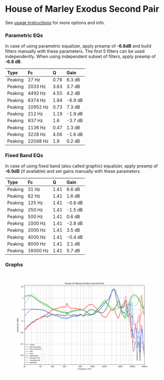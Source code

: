 # House of Marley Exodus Second Pair
See [usage instructions](https://github.com/jaakkopasanen/AutoEq#usage) for more options and info.

### Parametric EQs
In case of using parametric equalizer, apply preamp of **-6.8dB** and build filters manually
with these parameters. The first 5 filters can be used independently.
When using independent subset of filters, apply preamp of **-6.8 dB**.

| Type    | Fc       |    Q | Gain    |
|:--------|:---------|:-----|:--------|
| Peaking | 27 Hz    | 0.76 | 6.3 dB  |
| Peaking | 2033 Hz  | 3.63 | 3.7 dB  |
| Peaking | 4492 Hz  | 4.55 | 4.2 dB  |
| Peaking | 6374 Hz  | 1.94 | -6.9 dB |
| Peaking | 10952 Hz | 0.73 | 7.3 dB  |
| Peaking | 212 Hz   | 1.19 | -1.9 dB |
| Peaking | 937 Hz   | 1.6  | -3.7 dB |
| Peaking | 1136 Hz  | 0.47 | 1.3 dB  |
| Peaking | 3228 Hz  | 4.06 | -1.6 dB |
| Peaking | 22048 Hz | 1.9  | 0.2 dB  |

### Fixed Band EQs
In case of using fixed band (also called graphic) equalizer, apply preamp of **-6.9dB**
(if available) and set gains manually with these parameters.

| Type    | Fc       |    Q | Gain    |
|:--------|:---------|:-----|:--------|
| Peaking | 31 Hz    | 1.41 | 6.6 dB  |
| Peaking | 62 Hz    | 1.41 | 1.6 dB  |
| Peaking | 125 Hz   | 1.41 | -0.8 dB |
| Peaking | 250 Hz   | 1.41 | -1.5 dB |
| Peaking | 500 Hz   | 1.41 | 0.6 dB  |
| Peaking | 1000 Hz  | 1.41 | -2.8 dB |
| Peaking | 2000 Hz  | 1.41 | 3.5 dB  |
| Peaking | 4000 Hz  | 1.41 | -0.4 dB |
| Peaking | 8000 Hz  | 1.41 | 2.1 dB  |
| Peaking | 16000 Hz | 1.41 | 5.7 dB  |

### Graphs
![](./House%20of%20Marley%20Exodus%20Second%20Pair.png)